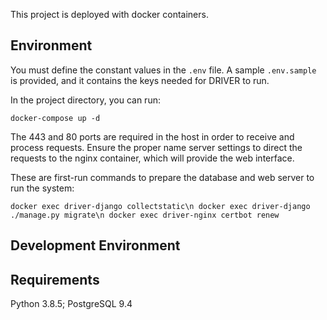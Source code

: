 This project is deployed with docker containers. 

## Environment

You must define the constant values in the `.env` file. A sample `.env.sample` is provided, and it contains the keys needed for DRIVER to run.

In the project directory, you can run:

`docker-compose up -d`

The 443 and 80 ports are required in the host in order to receive and process requests. Ensure the proper name server settings to direct the requests to the nginx container, which will provide the web interface. 

These are first-run commands to prepare the database and web server to run the system:

`docker exec driver-django collectstatic\n
docker exec driver-django ./manage.py migrate\n
docker exec driver-nginx certbot renew`

## Development Environment

## Requirements

Python 3.8.5; PostgreSQL 9.4

